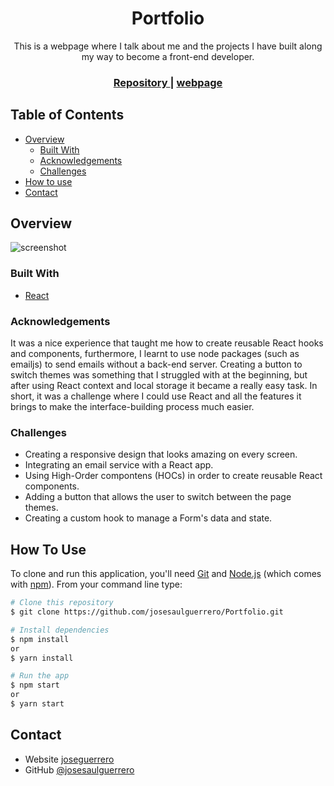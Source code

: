 <h1 align="center">Portfolio</h1>
<div align="center">
   This is a webpage where I talk about me and the projects I have built along my way to become a front-end developer.
</div>

<div align="center">
  <h3>
    <a href="https://github.com/josesaulguerrero/Portfolio">
      Repository
    </a>
    <span> | </span>
    <a href="https://joseguerrero.vercel.app/">
      webpage
    </a>
  </h3>
</div>

<!-- TABLE OF CONTENTS -->

## Table of Contents

-   [Overview](#overview)
    -   [Built With](#built-with)
    -   [Acknowledgements](#acknowledgements)
    -   [Challenges](#challenges)
-   [How to use](#how-to-use)
-   [Contact](#contact)

<!-- OVERVIEW -->

## Overview

![screenshot](https://i.postimg.cc/KvR9kvJ1/Screenshot-from-2021-10-24-09-23-24.png)

### Built With

-   [React](https://reactjs.org/)

### Acknowledgements

It was a nice experience that taught me how to create reusable React hooks and components, furthermore, I learnt to use node packages (such as emailjs) to send emails without a back-end server. Creating a button to switch themes was something that I struggled with at the beginning, but after using React context and local storage it became a really easy task.
In short, it was a challenge where I could use React and all the features it brings to make the interface-building process much easier.

### Challenges

-   Creating a responsive design that looks amazing on every screen.
-   Integrating an email service with a React app.
-   Using High-Order compontens (HOCs) in order to create reusable React components.
-   Adding a button that allows the user to switch between the page themes.
-   Creating a custom hook to manage a Form's data and state.

## How To Use

To clone and run this application, you'll need [Git](https://git-scm.com) and [Node.js](https://nodejs.org/en/download/) (which comes with [npm](http://npmjs.com)). From your command line type:

```bash
# Clone this repository
$ git clone https://github.com/josesaulguerrero/Portfolio.git

# Install dependencies
$ npm install
or
$ yarn install

# Run the app
$ npm start
or
$ yarn start
```

## Contact

-   Website [joseguerrero](https://joseguerrero.vercel.app)
-   GitHub [@josesaulguerrero](https://github.com/josesaulguerrero/Portfolio)
